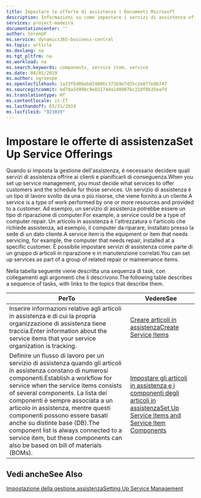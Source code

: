```yaml
---
title: Impostare le offerte di assistenza | Documenti Microsoft
description: Informazioni su come impostare i servizi di assistenza offerti ai clienti.
services: project-madeira
documentationcenter: ''
author: SorenGP
ms.service: dynamics365-business-central
ms.topic: article
ms.devlang: na
ms.tgt_pltfrm: na
ms.workload: na
ms.search.keywords: components, service item, service
ms.date: 04/01/2019
ms.author: sgroespe
ms.openlocfilehash: 1a33fbd8bebd24806c373b9e7d35c2e877e8b747
ms.sourcegitcommit: bd78a5d990c9e83174da1409076c22df8b35eafd
ms.translationtype: HT
ms.contentlocale: it-IT
ms.lasthandoff: 03/31/2019
ms.locfileid: "923035"
---
```

# <a name="set-up-service-offerings"></a><span data-ttu-id="bb096-103">Impostare le offerte di assistenza</span><span class="sxs-lookup"><span data-stu-id="bb096-103">Set Up Service Offerings</span></span>
<span data-ttu-id="bb096-104">Quando si imposta la gestione dell'assistenza, è necessario decidere quali servizi di assistenza offrire ai clienti e pianificarli di conseguenza.</span><span class="sxs-lookup"><span data-stu-id="bb096-104">When you set up service management, you must decide what services to offer customers and the schedule for those services.</span></span> <span data-ttu-id="bb096-105">Un servizio di assistenza è un tipo di lavoro svolto da una o più risorse, che viene fornito a un cliente.</span><span class="sxs-lookup"><span data-stu-id="bb096-105">A service is a type of work performed by one or more resources and provided to a customer.</span></span> <span data-ttu-id="bb096-106">Ad esempio, un servizio di assistenza potrebbe essere un tipo di riparazione di computer.</span><span class="sxs-lookup"><span data-stu-id="bb096-106">For example, a service could be a type of computer repair.</span></span> <span data-ttu-id="bb096-107">Un articolo in assistenza è l'attrezzatura o l'articolo che richiede assistenza, ad esempio, il computer da riparare, installato presso la sede di un dato cliente.</span><span class="sxs-lookup"><span data-stu-id="bb096-107">A service item is the equipment or item that needs servicing, for example, the computer that needs repair, installed at a specific customer.</span></span> <span data-ttu-id="bb096-108">È possibile impostare servizi di assistenza come parte di un gruppo di articoli in riparazione e in manutenzione correlati.</span><span class="sxs-lookup"><span data-stu-id="bb096-108">You can set up services as part of a group of related repair or maineenance items.</span></span>  
  
<span data-ttu-id="bb096-109">Nella tabella seguente viene descritta una sequenza di task, con collegamenti agli argomenti che li descrivono.</span><span class="sxs-lookup"><span data-stu-id="bb096-109">The following table describes a sequence of tasks, with links to the topics that describe them.</span></span>  
  
|<span data-ttu-id="bb096-110">**Per**</span><span class="sxs-lookup"><span data-stu-id="bb096-110">**To**</span></span>|<span data-ttu-id="bb096-111">**Vedere**</span><span class="sxs-lookup"><span data-stu-id="bb096-111">**See**</span></span>|  
|------------|-------------|  
|<span data-ttu-id="bb096-112">Inserire informazioni relative agli articoli in assistenza e di cui la propria organizzazione di assistenza tiene traccia.</span><span class="sxs-lookup"><span data-stu-id="bb096-112">Enter information about the service items that your service organization is tracking.</span></span>|[<span data-ttu-id="bb096-113">Creare articoli in assistenza</span><span class="sxs-lookup"><span data-stu-id="bb096-113">Create Service Items</span></span>](service-how-to-create-service-items.md)|  
|<span data-ttu-id="bb096-114">Definire un flusso di lavoro per un servizio di assistenza quando gli articoli in assistenza constano di numerosi componenti.</span><span class="sxs-lookup"><span data-stu-id="bb096-114">Establish a workflow for service when the service items consists of several components.</span></span> <span data-ttu-id="bb096-115">La lista dei componenti è sempre associata a un articolo in assistenza, mentre questi componenti possono essere basati anche su distinte base (DB).</span><span class="sxs-lookup"><span data-stu-id="bb096-115">The component list is always connected to a service item, but these components can also be based on bill of materials (BOMs).</span></span>|[<span data-ttu-id="bb096-116">Impostare gli articoli in assistenza e i componenti degli articoli in assistenza</span><span class="sxs-lookup"><span data-stu-id="bb096-116">Set Up Service Items and Service Item Components</span></span>](service-how-setup-service-items.md)|  
  
## <a name="see-also"></a><span data-ttu-id="bb096-117">Vedi anche</span><span class="sxs-lookup"><span data-stu-id="bb096-117">See Also</span></span>  
[<span data-ttu-id="bb096-118">Impostazione della gestione assistenza</span><span class="sxs-lookup"><span data-stu-id="bb096-118">Setting Up Service Management</span></span>](service-setup-service.md)   